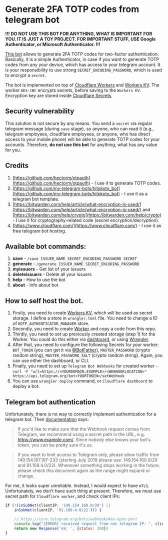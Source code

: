 # Generate 2FA TOTP codes from telegram bot

**!!! DO NOT USE THIS BOT FOR ANYTHING, WHAT IS IMPORTANT FOR YOU. IT IS JUST A TOY PROJECT. FOR IMPORTANT STUFF, USE Google Authenticator, or Microsoft Authenticator. !!!**

[This bot](https://t.me/TotpAuthenticatorBot) allows to generate 2FA TOTP codes for two-factor authentication. Basically, it is a simple Authenticator, in case if you want to generate TOTP codes from any your device, which has access to your telegram account.
It is your responsibility to use strong `SECRET_ENCODING_PASSWORD`, which is used to encrypt a `secret`.

The bot is implemented on top of [Cloudflare Workers](https://workers.cloudflare.com/) and [Workers KV](https://www.cloudflare.com/products/workers-kv/).
The worker `AES-CBC` encrypts secrets, before saving to the `Workers KV`. Encryption key are stored inside [Cloudflare Secrets](https://blog.cloudflare.com/workers-secrets-environment/).

## Security vulnerability

This solution is not secure by any means. You send a `secret` via regular telegram message (during `save` stage), so anyone, who can read it (e.g., telegram employees, cloudflare employees, or anyone, who has direct access to your mobile phone) will be able to generate TOTP codes for your accounts. Therefore, **do not use this bot** for anything, what has any value for you.

## Credits
1. [https://github.com/hectorm/otpauth](https://github.com/hectorm/otpauth) - I use it to generate TOTP codes.
2. [https://github.com/my-telegram-bots/hitokoto_bot](https://github.com/my-telegram-bots/hitokoto_bot) - I use it as a telegram bot template.
3. [https://bitwarden.com/help/article/what-encryption-is-used/](https://bitwarden.com/help/article/what-encryption-is-used/) and [https://bitwarden.com/help/crypto](https://bitwarden.com/help/crypto) - I use it for cryptography-related code (secret encryption/decryption).
4. [https://www.cloudflare.com/](https://www.cloudflare.com/) - I use it as free telegram bot hosting.

## Available bot commands:
1. **save** - `/save ISSUER_NAME SECRET_ENCODING_PASSWORD SECRET`
2. **generate** - `/generate ISSUER_NAME SECRET_ENCODING_PASSWORD`
3. **myissuers** - Get list of your issuers
4. **deleteissuers** - Delete all your issuers
5. **help** - How to use the bot
6. **about** - Info about bot

## How to self host the bot.
1. Firstly, you need to create [Workers KV](https://www.cloudflare.com/products/workers-kv/), which will be used as secret storage. I define a store in `wrangler.toml` file. You need to change a ID of `HOTP_AUTHENTICATOR_MANAGER` store.
2. Secondly, you need to create [Worker](https://workers.cloudflare.com/) and copy a code from this repo.
3. Thirdly, you need to set up previously created storage (step 1) for the Worker. You could do this either via [dashboard](https://dash.cloudflare.com), or using [Wrangler](https://developers.cloudflare.com/workers/cli-wrangler).
4. After that, you need to configure the following Secrets for your worker: `BOT_TOKEN` (you can get it via [@BotFather](https://t.me/BotFather)), `MASTER_PASSWORD` (crypto random string), `MASTER_PASSWORD_SALT` (crypto random string). Again, you can use either the dashboard, or CLI.
5. Finally, you need to set up `Telegram Bot Webhooks` for created worker - `curl -F "url=https://<YOURDOMAIN.EXAMPLE>/<WEBHOOKLOCATION>" https://api.telegram.org/bot<YOURTOKEN>/setWebhook`
6. You can use `wrangler deploy` command, or `Cloudflare dashboard` to deploy a bot.

## Telegram bot authentication
Unfortunately, there is no way to correctly implement authentication for a telegram bot. Their [documentation](https://core.telegram.org/bots/api#setwebhook) says:

> If you'd like to make sure that the Webhook request comes from Telegram, we recommend using a secret path in the URL, e.g. https://www.example.com/<token>. Since nobody else knows your bot's token, you can be pretty sure it's us.

> If you want to limit access to Telegram only, please allow traffic from 149.154.167.197-233 (starting July 2019 please use: 149.154.160.0/20 and 91.108.4.0/22). Whenever something stops working in the future, please check this document again as the range might expand or change.


For me, it looks super unreliable. Instead, I would expect to have `mTLS`. Unfortunately, we don't have such thing at present. Therefore, we must use secret path for `Cloudflare worker`, and check client IPs:
```javascript
if (!(inSubNet(clientIP, '149.154.160.0/20') ||
	inSubNet(clientIP, '91.108.4.0/22'))) {

	// https://core.telegram.org/bots/webhooks#an-open-port
	console.log("[ERROR] received request from non telegram IP: ", clientIP)
	return new Response('ok: ', {status: 200})
}
```
